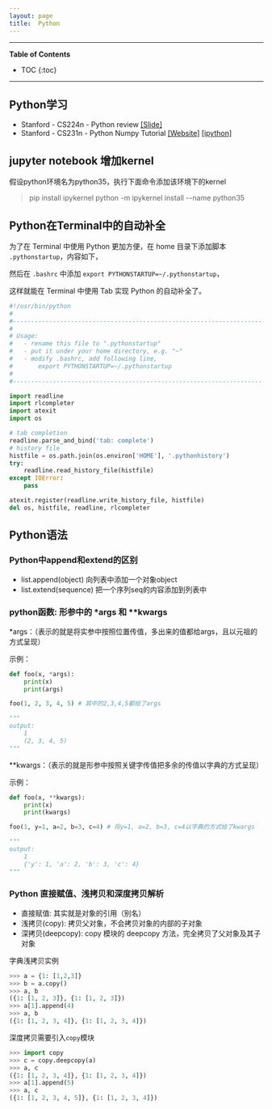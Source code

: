 ```yaml
---
layout: page
title:  Python
---
```


---
**Table of Contents**
* TOC
{:toc}

---

## Python学习

- Stanford - CS224n - Python review [[Slide]](http://web.stanford.edu/class/cs224n/readings/python-review.pdf)
- Stanford - CS231n - Python Numpy Tutorial [[Website]](http://cs231n.github.io/python-numpy-tutorial/) [[ipython]](https://github.com/kuleshov/cs228-material/blob/master/tutorials/python/cs228-python-tutorial.ipynb)

## jupyter notebook 增加kernel

假设python环境名为python35，执行下面命令添加该环境下的kernel

> pip install ipykernel
> python -m ipykernel install --name python35

## Python在Terminal中的自动补全

为了在 Terminal 中使用 Python 更加方便，在 home 目录下添加脚本 `.pythonstartup`，内容如下，

然后在 `.bashrc` 中添加 `export PYTHONSTARTUP=~/.pythonstartup`，

这样就能在 Terminal 中使用 Tab 实现 Python 的自动补全了。

```python
#!/usr/bin/python
#
#-----------------------------------------------------------------------------
#
# Usage: 
#   - rename this file to ".pythonstartup"
#   - put it under your home directory, e.g. "~"
#   - modify .bashrc, add following line,
#       export PYTHONSTARTUP=~/.pythonstartup
#
#-----------------------------------------------------------------------------

import readline
import rlcompleter
import atexit
import os

# tab completion
readline.parse_and_bind('tab: complete')
# history file
histfile = os.path.join(os.environ['HOME'], '.pythonhistory')
try:
    readline.read_history_file(histfile)
except IOError:
    pass

atexit.register(readline.write_history_file, histfile)
del os, histfile, readline, rlcompleter
```

## Python语法

### Python中append和extend的区别

- list.append(object) 向列表中添加一个对象object
- list.extend(sequence) 把一个序列seq的内容添加到列表中

### python函数: 形参中的 *args 和 **kwargs

*args：（表示的就是将实参中按照位置传值，多出来的值都给args，且以元祖的方式呈现）

示例：

```python
def foo(x, *args):
    print(x)
    print(args)

foo(1, 2, 3, 4, 5) # 其中的2,3,4,5都给了args

"""
output:
    1
    (2, 3, 4, 5)
"""
```

**kwargs：（表示的就是形参中按照关键字传值把多余的传值以字典的方式呈现）

示例：

```python
def foo(x, **kwargs):
    print(x)
    print(kwargs)

foo(1, y=1, a=2, b=3, c=4) # 将y=1, a=2, b=3, c=4以字典的方式给了kwargs

"""
output:
    1
    {'y': 1, 'a': 2, 'b': 3, 'c': 4}
"""
```

### Python 直接赋值、浅拷贝和深度拷贝解析

- 直接赋值: 其实就是对象的引用（别名）
- 浅拷贝(copy): 拷贝父对象，不会拷贝对象的内部的子对象
- 深拷贝(deepcopy): copy 模块的 deepcopy 方法，完全拷贝了父对象及其子对象

字典浅拷贝实例

```python
>>> a = {1: [1,2,3]}
>>> b = a.copy()
>>> a, b
({1: [1, 2, 3]}, {1: [1, 2, 3]})
>>> a[1].append(4)
>>> a, b
({1: [1, 2, 3, 4]}, {1: [1, 2, 3, 4]})
```

深度拷贝需要引入`copy`模块

```python
>>> import copy
>>> c = copy.deepcopy(a)
>>> a, c
({1: [1, 2, 3, 4]}, {1: [1, 2, 3, 4]})
>>> a[1].append(5)
>>> a, c
({1: [1, 2, 3, 4, 5]}, {1: [1, 2, 3, 4]})
```












